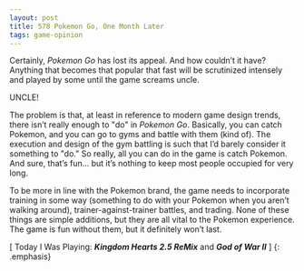 ```yaml
---
layout: post
title: 578 Pokemon Go, One Month Later
tags: game-opinion
---
```

Certainly, *Pokemon Go* has lost its appeal. And how couldn’t it have? Anything that becomes that popular that fast will be scrutinized intensely and played by some until the game screams uncle.

UNCLE!

The problem is that, at least in reference to modern game design trends, there isn’t really enough to "do" in *Pokemon Go*.  Basically, you can catch Pokemon, and you can go to gyms and battle with them (kind of).  The execution and design of the gym battling is such that I’d barely consider it something to "do." So really, all you can do in the game is catch Pokemon.  And sure, that’s fun… but it’s nothing to keep most people occupied for very long.

To be more in line with the Pokemon brand, the game needs to incorporate training in some way (something to do with your Pokemon when you aren’t walking around), trainer-against-trainer battles, and trading.  None of these things are simple additions, but they are all vital to the Pokemon experience.  The game is fun without them, but it definitely won’t last.

[ Today I Was Playing: ***Kingdom Hearts 2.5 ReMix*** and ***God of War II*** ]
{: .emphasis}